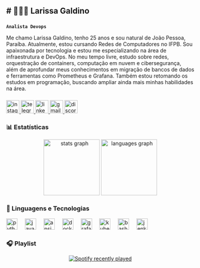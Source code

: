 <h2 align="left"># 👩🏻‍💻 Larissa Galdino</h2>

###

**`Analista Devops`**

Me chamo Larissa Galdino, tenho 25 anos e sou natural de João Pessoa, Paraíba. Atualmente, estou cursando Redes de Computadores no IFPB. Sou apaixonada por tecnologia e estou me especializando na área de infraestrutura e DevOps. No meu tempo livre, estudo sobre redes, orquestração de containers, computação em nuvem e cibersegurança, além de aprofundar meus conhecimentos em migração de bancos de dados e ferramentas como Prometheus e Grafana. Também estou retomando os estudos em programação, buscando ampliar ainda mais minhas habilidades na área.</p>

###

<div align="left">
  <a href="https://www.instagram.com/thelarissag/" target="_blank">
    <img src="https://img.shields.io/static/v1?message=Instagram&logo=instagram&label=&color=E4405F&logoColor=white&labelColor=&style=for-the-badge" height="35" alt="instagram logo"  />
  </a>
  <a href="https://www.t.me/thelarissag" target="_blank">
    <img src="https://img.shields.io/static/v1?message=Telegram&logo=telegram&label=&color=2CA5E0&logoColor=white&labelColor=&style=for-the-badge" height="35" alt="telegram logo"  />
  </a>
  <a href="https://www.linkedin.com/in/larissa-g4ldino/" target="_blank">
    <img src="https://img.shields.io/static/v1?message=LinkedIn&logo=linkedin&label=&color=0077B5&logoColor=white&labelColor=&style=for-the-badge" height="35" alt="linkedin logo"  />
  </a>
  <a href="larissa.galdino@academico.ifpb.edu.br" target="_blank">
    <img src="https://img.shields.io/static/v1?message=Gmail&logo=gmail&label=&color=D14836&logoColor=white&labelColor=&style=for-the-badge" height="35" alt="gmail logo"  />
  </a>
  <a href="https://discordapp.com/users/515554732362694693" target="_blank">
    <img src="https://img.shields.io/static/v1?message=Discord&logo=discord&label=&color=7289DA&logoColor=white&labelColor=&style=for-the-badge" height="35" alt="discord logo"  />
  </a>
</div>

### 📊 Estatísticas

<div align="center">
  <img src="https://github-readme-stats.vercel.app/api?username=larissa-lg&hide_title=false&hide_rank=false&show_icons=true&include_all_commits=true&count_private=true&disable_animations=false&theme=gotham&locale=en&hide_border=false" height="150" alt="stats graph"  />
  <img src="https://github-readme-stats.vercel.app/api/top-langs?username=larissa-lg&locale=pt-br&hide_title=false&layout=compact&card_width=320&langs_count=5&theme=gotham&hide_border=false" height="150" alt="languages graph"  />
</div>

### 🤖 Linguagens e Tecnologias

<div align="left">
  <img src="https://cdn.jsdelivr.net/gh/devicons/devicon/icons/python/python-original.svg" height="30" alt="python logo"  />
  <img width="12" />
  <img src="https://cdn.jsdelivr.net/gh/devicons/devicon/icons/javascript/javascript-original.svg" height="30" alt="javascript logo"  />
  <img width="12" />
  <img src="https://cdn.jsdelivr.net/gh/devicons/devicon/icons/ansible/ansible-original.svg" height="30" alt="ansible logo"  />
  <img width="12" />
  <img src="https://cdn.jsdelivr.net/gh/devicons/devicon/icons/docker/docker-original.svg" height="30" alt="docker logo"  />
  <img width="12" />
  <img src="https://cdn.jsdelivr.net/gh/devicons/devicon/icons/grafana/grafana-original.svg" height="30" alt="grafana logo"  />
  <img width="12" />
  <img src="https://cdn.jsdelivr.net/gh/devicons/devicon/icons/kubernetes/kubernetes-plain.svg" height="30" alt="kubernetes logo"  />
  <img width="12" />
  <img src="https://cdn.jsdelivr.net/gh/devicons/devicon/icons/bash/bash-original.svg" height="30" alt="bash logo"  />
  <img width="12" />
  <img src="https://cdn.jsdelivr.net/gh/devicons/devicon/icons/jenkins/jenkins-line.svg" height="30" alt="jenkins logo"  />
</div>

### 🎧 Playlist

<div align="center">
  <a href="https://open.spotify.com/user/laris100">
    <img src="https://spotify-recently-played-readme.vercel.app/api?user=laris100&count=5" alt="Spotify recently played"  />
  </a>
</div>

###
